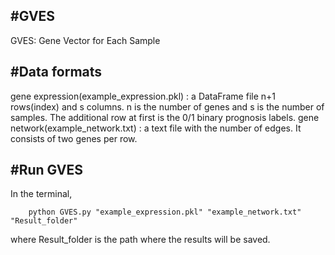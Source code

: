 #GVES
---------------
GVES: Gene Vector for Each Sample

#Data formats
---------------
gene expression(example_expression.pkl) : a DataFrame file n+1 rows(index) and s columns. n is the number of genes and s is the number of samples. The additional row at first is the 0/1 binary prognosis labels. 
gene network(example_network.txt) : a text file with the number of edges. It consists of two genes per row.

#Run GVES
---------------
In the terminal, 

        python GVES.py "example_expression.pkl" "example_network.txt" "Result_folder"
	
where Result_folder is the path where the results will be saved.
